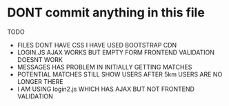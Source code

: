 # DONT commit anything in this file 


TODO
- FILES DONT HAVE CSS I HAVE USED BOOTSTRAP CDN 
- LOGIN.JS AJAX WORKS BUT EMPTY FORM FRONTEND VALIDATION DOESNT WORK
- MESSAGES HAS PROBLEM IN INITIALLY GETTING MATCHES
- POTENTIAL MATCHES STILL SHOW USERS AFTER 5km USERS ARE NO LONGER THERE
- I AM USING login2.js WHICH HAS AJAX BUT NOT FRONTEND VALIDATION 